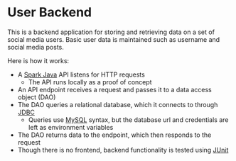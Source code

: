 # User Backend

This is a backend application for storing and retrieving data on a set of social media users.
Basic user data is maintained such as username and social media posts. 

Here is how it works:
- A [Spark Java](https://github.com/perwendel/spark) API listens for HTTP requests
  - The API runs locally as a proof of concept
- An API endpoint receives a request and passes it to a data access object (DAO)
- The DAO queries a relational database, which it connects to through
[JDBC](https://docs.oracle.com/javase/8/docs/technotes/guides/jdbc/)
  - Queries use [MySQL](https://www.mysql.com/) syntax, but the database url and credentials are left as environment variables
- The DAO returns data to the endpoint, which then responds to the request
- Though there is no frontend, backend functionality is tested using
[JUnit](https://junit.org/junit5/)
